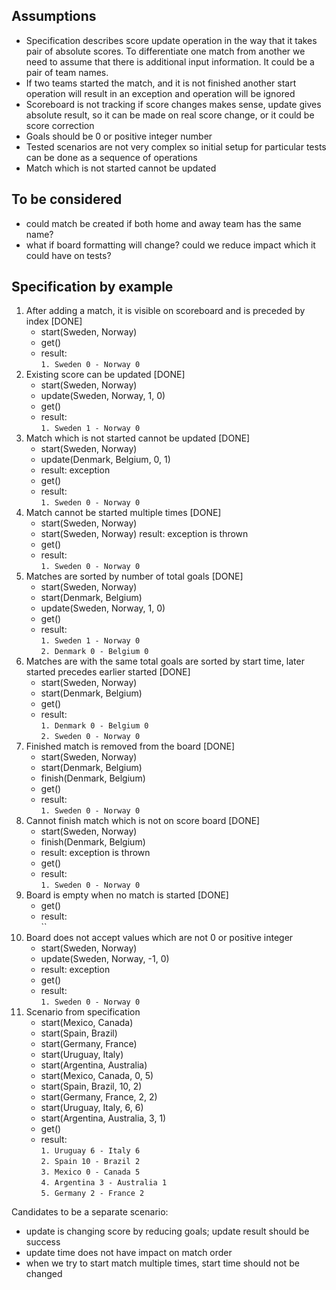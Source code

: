 ## Assumptions
- Specification describes score update operation in the way that it takes pair of absolute scores. To differentiate 
one match from another we need to assume that there is additional input information. It could be a pair of team names.
- If two teams started the match, and it is not finished another start operation will result in an exception and 
  operation will be ignored
- Scoreboard is not tracking if score changes makes sense, update gives absolute result, so it can be made on real 
  score change, or it could be score correction
- Goals should be 0 or positive integer number
- Tested scenarios are not very complex so initial setup for particular tests can be done as a sequence of operations
- Match which is not started cannot be updated

## To be considered
- could match be created if both home and away team has the same name?
- what if board formatting will change? could we reduce impact which it could have on tests?

## Specification by example
1. After adding a match, it is visible on scoreboard and is preceded by index [DONE]
   - start(Sweden, Norway) 
   - get()
   - result: \
     `1. Sweden 0 - Norway 0`
2. Existing score can be updated [DONE]
   - start(Sweden, Norway)
   - update(Sweden, Norway, 1, 0)
   - get()
   - result: \
     `1. Sweden 1 - Norway 0`
3. Match which is not started cannot be updated [DONE]
    - start(Sweden, Norway)
    - update(Denmark, Belgium, 0, 1)
    - result: exception
    - get()
    - result: \
      `1. Sweden 0 - Norway 0`
4. Match cannot be started multiple times [DONE]
   - start(Sweden, Norway)
   - start(Sweden, Norway)
   result: exception is thrown
   - get()
   - result: \
     `1. Sweden 0 - Norway 0`
5. Matches are sorted by number of total goals [DONE]
   - start(Sweden, Norway)
   - start(Denmark, Belgium)
   - update(Sweden, Norway, 1, 0)
   - get()
   - result: \
     `1. Sweden 1 - Norway 0` \
     `2. Denmark 0 - Belgium 0` 
6. Matches are with the same total goals are sorted by start time, later started precedes earlier started [DONE]
   - start(Sweden, Norway)
   - start(Denmark, Belgium)
   - get()
   - result: \
     `1. Denmark 0 - Belgium 0` \
     `2. Sweden 0 - Norway 0`
7. Finished match is removed from the board [DONE]
   - start(Sweden, Norway)
   - start(Denmark, Belgium)
   - finish(Denmark, Belgium)
   - get()
   - result: \
     `1. Sweden 0 - Norway 0`
8. Cannot finish match which is not on score board [DONE]
    - start(Sweden, Norway)
    - finish(Denmark, Belgium)
    - result: exception is thrown 
    - get()
    - result: \
      `1. Sweden 0 - Norway 0`
9. Board is empty when no match is started [DONE]
   - get()
   - result: \
     ``
10. Board does not accept values which are not 0 or positive integer
    - start(Sweden, Norway)
    - update(Sweden, Norway, -1, 0)
    - result: exception
    - get()
    - result: \
     `1. Sweden 0 - Norway 0`
11. Scenario from specification
    - start(Mexico, Canada)
    - start(Spain, Brazil)
    - start(Germany, France)
    - start(Uruguay, Italy)
    - start(Argentina, Australia)
    - start(Mexico, Canada, 0, 5)
    - start(Spain, Brazil, 10, 2)
    - start(Germany, France, 2, 2)
    - start(Uruguay, Italy, 6, 6)
    - start(Argentina, Australia, 3, 1)
    - get()
    - result: \
      `1. Uruguay 6 - Italy 6` \
      `2. Spain 10 - Brazil 2` \
      `3. Mexico 0 - Canada 5` \
      `4. Argentina 3 - Australia 1` \
      `5. Germany 2 - France 2`


Candidates to be a separate scenario:
- update is changing score by reducing goals; update result should be success
- update time does not have impact on match order
- when we try to start match multiple times, start time should not be changed